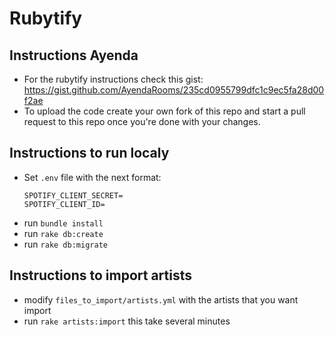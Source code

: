 # Rubytify

## Instructions Ayenda

- For the rubytify instructions check this gist: https://gist.github.com/AyendaRooms/235cd0955799dfc1c9ec5fa28d00f2ae 
- To upload the code create your own fork of this repo and start a pull request to this repo once you're done with your changes.

## Instructions to run localy

- Set `.env` file with the next format:
  ```
  SPOTIFY_CLIENT_SECRET=
  SPOTIFY_CLIENT_ID=
  ```
- run `bundle install`
- run `rake db:create`
- run `rake db:migrate`

## Instructions to import artists
- modify `files_to_import/artists.yml` with the artists that you want import
- run `rake artists:import` this take several minutes